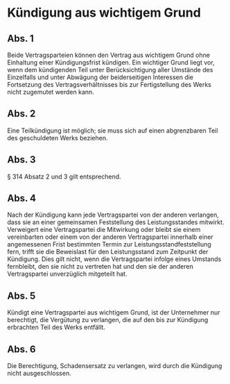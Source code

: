 # Kündigung aus wichtigem Grund



## Abs. 1

 Beide Vertragsparteien können den Vertrag aus wichtigem Grund ohne Einhaltung einer Kündigungsfrist kündigen. Ein wichtiger Grund liegt vor, wenn dem kündigenden Teil unter Berücksichtigung aller Umstände des Einzelfalls und unter Abwägung der beiderseitigen Interessen die Fortsetzung des Vertragsverhältnisses bis zur Fertigstellung des Werks nicht zugemutet werden kann.

## Abs. 2

 Eine Teilkündigung ist möglich; sie muss sich auf einen abgrenzbaren Teil des geschuldeten Werks beziehen.

## Abs. 3

 § 314 Absatz 2 und 3 gilt entsprechend.

## Abs. 4

 Nach der Kündigung kann jede Vertragspartei von der anderen verlangen, dass sie an einer gemeinsamen Feststellung des Leistungsstandes mitwirkt. Verweigert eine Vertragspartei die Mitwirkung oder bleibt sie einem vereinbarten oder einem von der anderen Vertragspartei innerhalb einer angemessenen Frist bestimmten Termin zur Leistungsstandfeststellung fern, trifft sie die Beweislast für den Leistungsstand zum Zeitpunkt der Kündigung. Dies gilt nicht, wenn die Vertragspartei infolge eines Umstands fernbleibt, den sie nicht zu vertreten hat und den sie der anderen Vertragspartei unverzüglich mitgeteilt hat.

## Abs. 5

 Kündigt eine Vertragspartei aus wichtigem Grund, ist der Unternehmer nur berechtigt, die Vergütung zu verlangen, die auf den bis zur Kündigung erbrachten Teil des Werks entfällt.

## Abs. 6

 Die Berechtigung, Schadensersatz zu verlangen, wird durch die Kündigung nicht ausgeschlossen. 

